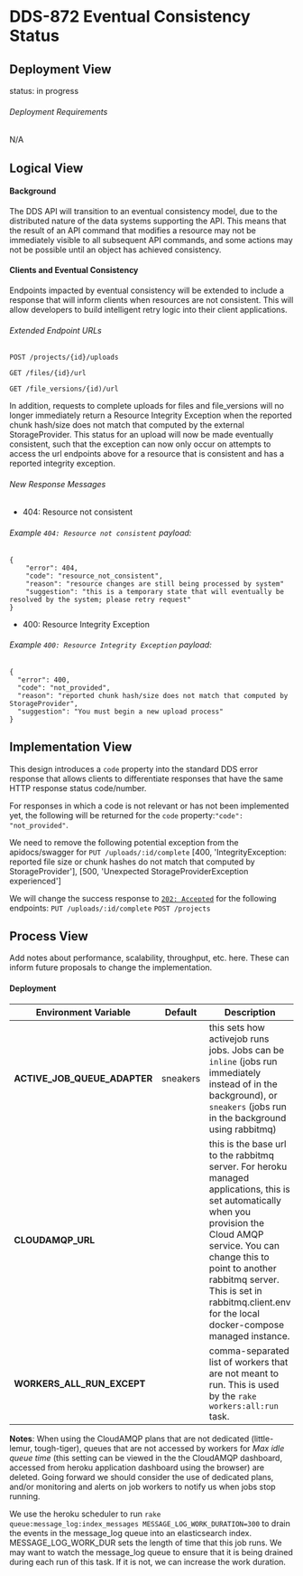 # DDS-872 Eventual Consistency Status

## Deployment View

status: in progress

###### Deployment Requirements

N/A

## Logical View

#### Background

The DDS API will transition to an eventual consistency model, due to the distributed nature of the data systems supporting the API. This means that the result of an API command that modifies a resource may not be immediately visible to all subsequent API commands, and some actions may not be possible until an object has achieved consistency.

#### Clients and Eventual Consistency

Endpoints impacted by eventual consistency will be extended to include a response that will inform clients when resources are not consistent.  This will allow developers to build intelligent retry logic into their client applications.

###### Extended Endpoint URLs
 `POST /projects/{id}/uploads`

 `GET /files/{id}/url`

 `GET /file_versions/{id)/url`

In addition, requests to complete uploads for files and file_versions will no longer
immediately return a Resource Integrity Exception when the reported chunk hash/size does
not match that computed by the external StorageProvider. This status for an upload will
now be made eventually consistent, such that the exception can now only occur on attempts
to access the url endpoints above for a resource that is consistent and has a reported
integrity exception.

###### New Response Messages
* 404: Resource not consistent

###### Example `404: Resource not consistent` payload:

```
{
	"error": 404,
	"code": "resource_not_consistent",
	"reason": "resource changes are still being processed by system"
	"suggestion": "this is a temporary state that will eventually be resolved by the system; please retry request"
}
```

* 400: Resource Integrity Exception

###### Example `400: Resource Integrity Exception` payload:

```
{
  "error": 400,
  "code": "not_provided",
  "reason": "reported chunk hash/size does not match that computed by StorageProvider",
  "suggestion": "You must begin a new upload process"
}
```

## Implementation View

This design introduces a `code` property into the standard DDS error response that allows clients to differentiate responses that have the same HTTP response status code/number.

For responses in which a code is not relevant or has not been implemented yet, the following will be returned for the `code` property:`"code": "not_provided"`.

We need to remove the following potential exception from the apidocs/swagger for `PUT /uploads/:id/complete`
[400, 'IntegrityException: reported file size or chunk hashes do not match that computed by StorageProvider'],
[500, 'Unexpected StorageProviderException experienced']

We will change the success response to [`202: Accepted`](https://httpstatuses.com/202) for the following endpoints:
`PUT /uploads/:id/complete`
`POST /projects`

## Process View

Add notes about performance, scalability, throughput, etc. here. These can inform future proposals to change the implementation.

#### Deployment

Environment Variable | Default | Description
--- | --- | ---
**ACTIVE_JOB_QUEUE_ADAPTER** | sneakers | this sets how activejob runs jobs. Jobs can be `inline` (jobs run immediately instead of in the background), or `sneakers` (jobs run in the background using rabbitmq)
**CLOUDAMQP_URL** |  | this is the base url to the rabbitmq server. For heroku managed applications, this is set automatically when you provision the Cloud AMQP service. You can change this to point to another rabbitmq server. This is set in rabbitmq.client.env for the local docker-compose managed instance.
**WORKERS_ALL_RUN_EXCEPT** |  |  comma-separated list of workers that are not meant to run. This is used by the `rake workers:all:run` task.

**Notes**:
When using the CloudAMQP plans that are not dedicated (little-lemur, tough-tiger), queues that are not accessed by workers for *Max idle queue time* (this setting can be viewed in the the CloudAMQP dashboard, accessed from heroku application dashboard using the browser) are deleted. Going forward we should consider the use of dedicated plans, and/or monitoring and alerts on job workers to notify us when jobs stop running.

We use the heroku scheduler to run `rake queue:message_log:index_messages MESSAGE_LOG_WORK_DURATION=300` to drain the events in the message_log queue into an elasticsearch index. MESSAGE_LOG_WORK_DUR sets the length of time that this job runs. We may want to watch the message_log queue to ensure that it is being drained during each run of this task. If it is not, we can increase the work duration.
